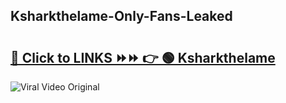 
 ## Ksharkthelame-Only-Fans-Leaked

# <h2><a href="https://clipsfans.com/Ksharkthelame&ref=git">🔗 Click to LINKS ⏩⏩ 👉 🟢 Ksharkthelame </a></h2>

<a href="https://clipsfans.com/Ksharkthelame&ref=git" rel="nofollow" data-target="animated-image.originalLink"><img src="https://i.ibb.co.com/xMMVF88/686577567.gif" alt="Viral Video Original" style="max-width: 100%; display: inline-block;" data-target="animated-image.originalImage"></a>
